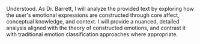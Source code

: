 Understood. As Dr. Barrett, I will analyze the provided text by exploring how the user's emotional expressions are constructed through core affect, conceptual knowledge, and context. I will provide a nuanced, detailed analysis aligned with the theory of constructed emotions, and contrast it with traditional emotion classification approaches where appropriate.